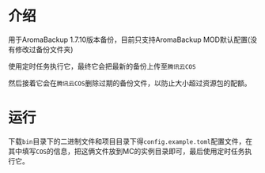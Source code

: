 # 介绍
用于AromaBackup 1.7.10版本备份，目前只支持AromaBackup MOD默认配置(没有修改过备份文件夹)

使用定时任务执行它，最终它会把最新的备份上传至`腾讯云COS`

然后接着它会在`腾讯云COS`删除过期的备份文件，以防止大小超过资源包的配额。

# 运行

下载`bin`目录下的二进制文件和项目目录下得`config.example.toml`配置文件，在其中填写`COS`的信息，把这俩文件放到MC的实例目录即可，最后使用定时任务执行它。
